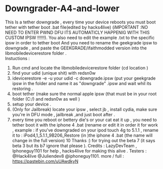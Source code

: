 # Downgrader-A4-and-lower
This Is a tether downgrade , every time your device reboots you must boot tether with tether boot .bat file(edited by hacks4live) 
(iMPORTANT :NO NEED TO ENTER PWND DFU ITS AUTOMATICLY HAPPENIG WITH THIS CUSTOM IPSW !!!!!!).
You also need to edit the example .txt to the specific ipsw in order to tether boot
And you need to rename the geekgrade ipsw to downgrade , and paste the GEEKGRADE/ifaithmodded version into  the libmobiledevicerestore folder .  
Instuctions : 
1. Run cmd and locate the libmobiledevicerestore folder 
(cd location )
2. find your udid (unique shit) with redsn0w
4. idevicerestore -e -u your udid -c downgrade.ipsw (put your geekgrade ipsw in the folder and name it as "downgrade" .ipsw and wait whil its restoring .
6. boot tether (make sure the normal apple  ipsw (that must be in your root folder (C:/) and redsn0w as well )
7. setup your device .
8. (Only for Jailbreak) locate your ipsw , select jb , install cydia, make sure you're in DFU mode , jailbreak ,and just boot after .
9. every time you reboot or bettery die's or your cat eat it up , you need to tether boot it with the iphone 4 .bat (rename or edit it in order it for work , example : if you've downgraded on your ipod touch 4g to 5.1.1 ,  rename it to : iPod4,1_5.1.1_9B206_Restore (in )the iphone 4 .bat (the name will change in the full version)
10 Thanks :) for trying out the beta 7 (it says beta 3 but its b7 ignore that please ).
Credits : LazyDevTeam , Iphoneguy1101 for help , hacks4live for making this alive .
Testers : @Hack4live @Juliendev8 @iphoneguy1101.
more / full : https://pastebin.com/uUAwdkyN
